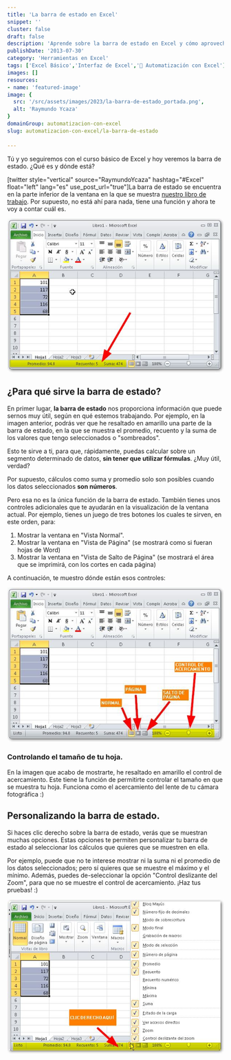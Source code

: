 ```yaml
---
title: 'La barra de estado en Excel'
snippet: ''
cluster: false
draft: false 
description: 'Aprende sobre la barra de estado en Excel y cómo aprovechar esta herramienta en tu trabajo diario con hojas de cálculo.'
publishDate: '2013-07-30'
category: 'Herramientas en Excel'
tags: ['Excel Básico','Interfaz de Excel','🤖 Automatización con Excel']
images: []
resources: 
- name: 'featured-image'
image: {
  src: '/src/assets/images/2023/la-barra-de-estado_portada.png',
  alt: 'Raymundo Ycaza'
}
domainGroup: automatizacion-con-excel
slug: automatizacion-con-excel/la-barra-de-estado

---
```


Tú y yo seguiremos con el curso básico de Excel y hoy veremos la barra de estado. ¿Qué es y dónde está?

\[twitter style="vertical" source="RaymundoYcaza" hashtag="#Excel" float="left" lang="es" use\_post\_url="true"\]La barra de estado se encuentra en la parte inferior de la ventana en la que se muestra [nuestro libro de trabajo](http://raymundoycaza.com/celda-hoja-libro/ "¿Qué es el libro de trabajo?"). Por supuesto, no está ahí para nada, tiene una función y ahora te voy a contar cuál es.

[![La barra de estado](images/la-barra-de-estado-000034.jpg)](http://raymundoycaza.com/wp-content/uploads/la-barra-de-estado-000034.jpg)

## ¿Para qué sirve la barra de estado?

En primer lugar, **la barra de estado** nos proporciona información que puede sernos muy útil, según en qué estemos trabajando. Por ejemplo, en la imagen anterior, podrás ver que he resaltado en amarillo una parte de la barra de estado, en la que se muestra el promedio, recuento y la suma de los valores que tengo seleccionados o "sombreados".

Esto te sirve a ti, para que, rápidamente, puedas calcular sobre un segmento determinado de datos, **sin tener que utilizar fórmulas**. ¿Muy útil, verdad?

Por supuesto, cálculos como suma y promedio solo son posibles cuando los datos seleccionados **son números**.

Pero esa no es la única función de la barra de estado. También tienes unos controles adicionales que te ayudarán en la visualización de la ventana actual. Por ejemplo, tienes un juego de tres botones los cuales te sirven, en este orden, para:

1. Mostrar la ventana en "Vista Normal".
2. Mostrar la ventana en "Vista de Página" (se mostrará como si fueran hojas de Word)
3. Mostrar la ventana en "Vista de Salto de Página" (se mostrará el área que se imprimirá, con los cortes en cada página)

A continuación, te muestro dónde están esos controles:

[![La barra de estado](images/la-barra-de-estado-000035.jpg)](http://raymundoycaza.com/wp-content/uploads/la-barra-de-estado-000035.jpg)

### Controlando el tamaño de tu hoja.

En la imagen que acabo de mostrarte, he resaltado en amarillo el control de acercamiento. Este tiene la función de permitirte controlar el tamaño en que se muestra tu hoja. Funciona como el acercamiento del lente de tu cámara fotográfica :)

## Personalizando la barra de estado.

Si haces clic derecho sobre la barra de estado, verás que se muestran muchas opciones. Estas opciones te permiten personalizar tu barra de estado al seleccionar los cálculos que quieres que se muestren en ella.

Por ejemplo, puede que no te interese mostrar ni la suma ni el promedio de los datos seleccionados; pero sí quieres que se muestre el máximo y el mínimo. Además, puedes de-seleccionar la opción "Control deslizante del Zoom", para que no se muestre el control de acercamiento. ¡Haz tus pruebas! :)

[![La barra de estado](images/la-barra-de-estado-000036.jpg)](http://raymundoycaza.com/wp-content/uploads/la-barra-de-estado-000036.jpg)
